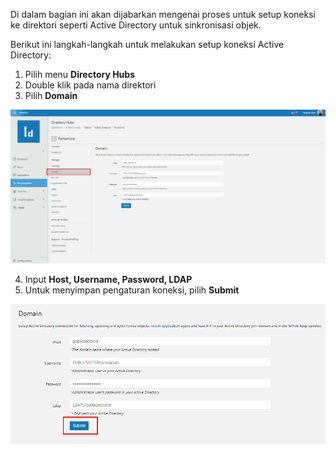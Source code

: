 Di dalam bagian ini akan dijabarkan mengenai proses untuk setup koneksi ke direktori seperti Active Directory untuk 
sinkronisasi objek.

Berikut ini langkah-langkah untuk melakukan setup koneksi Active Directory:

1. Pilih menu **Directory Hubs**
2. Double klik pada nama direktori
3. Pilih **Domain**

![Gambar](_static/Gambar4.2_1.png/?sanitize=true)

4. Input **Host, Username, Password, LDAP**
5. Untuk menyimpan pengaturan koneksi, pilih **Submit**

![Gambar](_static/Gambar4.2_2.png/?sanitize=true)